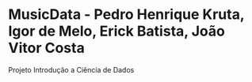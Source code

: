 # MusicData - Pedro Henrique Kruta, Igor de Melo, Erick Batista, João Vitor Costa
Projeto Introdução a Ciência de Dados 

